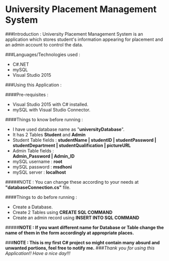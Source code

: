 # University Placement Management System

###Introduction :
University Placement Management System is an application which stores student's information appearing for placement and an admin account to 
control the data.


###Languages/Technologies used : 
- C#.NET
- mySQL
- Visual Studio 2015

###Using this Application : 

####Pre-requisites : 
- Visual Studio 2015 with C# installed. 
- mySQL with Visual Studio Connector.

####Things to know before running : 
- I have used database name as "**universityDatabase**".
- It has 2 Tables **Student** and **Admin**
- Student Table fields : 
**studentName | studentID | studentPassword | studentDepartment | studentQualification | pictureURL**
- Admin Table fields :  
**Admin_Password | Admin_ID**
- mySQL username : **root**
- mySQL password : **msdhoni**
- mySQL server : **localhost**

#####NOTE : You can change these according to your needs at **"databaseConnection.cs"** file.

####Things to do before running :

- Create a Database.
- Create 2 Tables using **CREATE SQL COMMAND**
- Create an admin record using **INSERT INTO SQL COMMAND**

#####**NOTE : If you want different name for Database or Table change the name of them in the form accordingly at appropriate places.**

###**NOTE : This is my first C# project so might contain many absurd and unwanted portions, feel free to notify me.**
###*Thank you for using this Application!! Have a nice day!!!*


